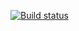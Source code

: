 [![Build status](https://ci.appveyor.com/api/projects/status/oudnp4ag3wkiiy0v?svg=true)](https://ci.appveyor.com/project/Soulmaers/9-2)